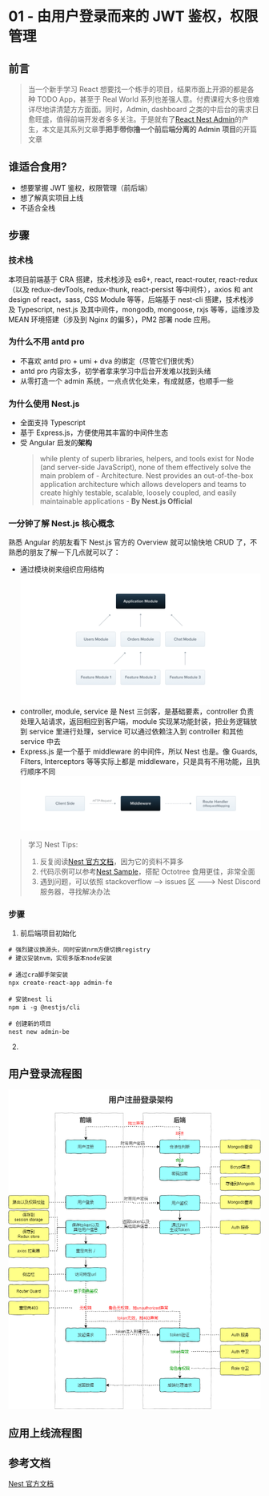 # 01 - 由用户登录而来的 JWT 鉴权，权限管理

## 前言

> 当一个新手学习 React 想要找一个练手的项目，结果市面上开源的都是各种 TODO App，甚至于 Real World 系列也差强人意。付费课程大多也很难详尽地讲清楚方方面面。同时，Admin, dashboard 之类的中后台的需求日愈旺盛，值得前端开发者多多关注。于是就有了[React Nest Admin](https://github.com/cnscorpions/React-Nest-Admin)的产生，本文是其系列文章**手把手带你撸一个前后端分离的 Admin 项目**的开篇文章

## 谁适合食用?

- 想要掌握 JWT 鉴权，权限管理（前后端）
- 想了解真实项目上线
- 不适合全栈

## 步骤

### 技术栈

本项目前端基于 CRA 搭建，技术栈涉及 es6+, react, react-router, react-redux（以及 redux-devTools, redux-thunk, react-persist 等中间件），axios 和 ant design of react，sass, CSS Module 等等，后端基于 nest-cli 搭建，技术栈涉及 Typescript, nest.js 及其中间件，mongodb, mongoose, rxjs 等等，运维涉及 MEAN 环境搭建（涉及到 Nginx 的偏多），PM2 部署 node 应用。

### 为什么不用 antd pro

- 不喜欢 antd pro + umi + dva 的绑定（尽管它们很优秀）
- antd pro 内容太多，初学者拿来学习中后台开发难以找到头绪
- 从零打造一个 admin 系统，一点点优化处来，有成就感，也顺手一些

### 为什么使用 Nest.js

- 全面支持 Typescript
- 基于 Express.js，方便使用其丰富的中间件生态
- 受 Angular 启发的**架构**
  > while plenty of superb libraries, helpers, and tools exist for Node (and server-side JavaScript), none of them effectively solve the main problem of - Architecture. Nest provides an out-of-the-box application architecture which allows developers and teams to create highly testable, scalable, loosely coupled, and easily maintainable applications - **By Nest.js Official**

### 一分钟了解 Nest.js 核心概念

熟悉 Angular 的朋友看下 Nest.js 官方的 Overview 就可以愉快地 CRUD 了，不熟悉的朋友了解一下几点就可以了：

- 通过模块树来组织应用结构
  ![模块树](./images/模块树.png)
- controller, module, service 是 Nest 三剑客，是基础要素，controller 负责处理入站请求，返回相应到客户端，module 实现某功能封装，把业务逻辑放到 service 里进行处理，service 可以通过依赖注入到 controller 和其他 service 中去
- Express.js 是一个基于 middleware 的中间件，所以 Nest 也是。像 Guards, Filters, Interceptors 等等实际上都是 middleware，只是具有不用功能，且执行顺序不同
  ![中间件](./images/中间件.png)

> 学习 Nest Tips:<br/>
>
> 1. 反复阅读[Nest 官方文档](https://docs.nestjs.com)，因为它的资料不算多
> 2. 代码示例可以参考[Nest Sample](https://github.com/nestjs/nest/tree/master/sample)，搭配 Octotree 食用更佳，非常全面
> 3. 遇到问题，可以依照 stackoverflow --> issues 区 ---> Nest Discord 服务器，寻找解决办法

### 步骤

1. 前后端项目初始化

```
# 强烈建议换源头，同时安装nrm方便切换registry
# 建议安装nvm，实现多版本node安装

# 通过cra脚手架安装
npx create-react-app admin-fe

# 安装nest li
npm i -g @nestjs/cli

# 创建新的项目
nest new admin-be

```

2.

## 用户登录流程图

![用户登录流程图](./images/用户注册登录架构.png)

## 应用上线流程图

## 参考文档

[Nest 官方文档](https://docs.nestjs.com/)
